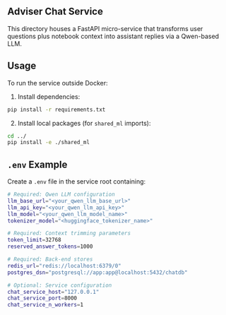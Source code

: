 ## Adviser Chat Service

This directory houses a FastAPI micro-service that transforms user questions plus
notebook context into assistant replies via a Qwen-based LLM.

## Usage
To run the service outside Docker:
1. Install dependencies:
```bash
pip install -r requirements.txt
```
2. Install local packages (for `shared_ml` imports):
```bash
cd ../
pip install -e ./shared_ml
```

## `.env` Example
Create a `.env` file in the service root containing:

```bash
# Required: Qwen LLM configuration
llm_base_url="<your_qwen_llm_base_url>"
llm_api_key="<your_qwen_llm_api_key>"
llm_model="<your_qwen_llm_model_name>"
tokenizer_model="<huggingface_tokenizer_name>"

# Required: Context trimming parameters
token_limit=32768
reserved_answer_tokens=1000

# Required: Back-end stores
redis_url="redis://localhost:6379/0"
postgres_dsn="postgresql://app:app@localhost:5432/chatdb"

# Optional: Service configuration
chat_service_host="127.0.0.1"
chat_service_port=8000
chat_service_n_workers=1
```
